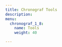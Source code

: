 ```yaml
---
title: Chronograf Tools
description:
menu:
  chronograf_1_8:
    name: Tools
    weight: 40

---
```

